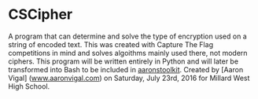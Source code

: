 # CSCipher
A program that can determine and solve the type of encryption used on a string of encoded text.
This was created with Capture The Flag competitions in mind and solves algoithms mainly used there, not modern ciphers.
This program will be written entirely in Python and will later be transformed into Bash to be included in [aaronstoolkit](www.github.com/Aaronvigal.com/aaronstoolkit).
Created by [Aaron Vigal] (www.aaronvigal.com) on Saturday, July 23rd, 2016 for Millard West High School.
